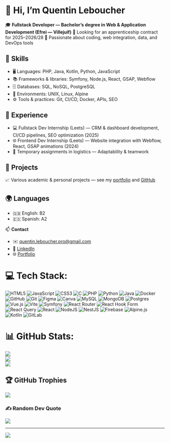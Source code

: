 # 👋 Hi, I’m Quentin Leboucher

🎓 **Fullstack Developer — Bachelor’s degree in Web & Application Development (Efrei — Villejuif)**
💼 Looking for an apprenticeship contract for 2025–2026/28
📍 Passionate about coding, web integration, data, and DevOps tools

## 🔧 Skills

* 🖥️ Languages: PHP, Java, Kotlin, Python, JavaScript
* 📚 Frameworks & libraries: Symfony, Node.js, React, GSAP, Webflow
* 🗄️ Databases: SQL, NoSQL, PostgreSQL
* 🐧 Environments: UNIX, Linux, Alpine
* ⚙️ Tools & practices: Git, CI/CD, Docker, APIs, SEO

## 🚀 Experience

* 💻 Fullstack Dev Internship (Leets) — CRM & dashboard development, CI/CD pipelines, SEO optimization (2025)
* 🌐 Frontend Dev Internship (Leets) — Website integration with Webflow, React, GSAP animations (2024)
* 🛒 Temporary assignments in logistics — Adaptability & teamwork

## 📂 Projects

📈 Various academic & personal projects — see my [portfolio](https://ssait0o.github.io/Portfolio/) and [GitHub](https://github.com/ssait0o)

## 🌍 Languages

* 🇬🇧 English: B2
* 🇪🇸 Spanish: A2

📫 **Contact**

* ✉️ [quentin.leboucher.pro@gmail.com](mailto:quentin.leboucher.pro@gmail.com)
* 🔗 [LinkedIn](https://www.linkedin.com/in/quentin-leboucher/)
* 🌐 [Portfolio](https://ssait0o.github.io/Portfolio/)


# 💻 Tech Stack:
![HTML5](https://img.shields.io/badge/html5-%23E34F26.svg?style=for-the-badge&logo=html5&logoColor=white) ![JavaScript](https://img.shields.io/badge/javascript-%23323330.svg?style=for-the-badge&logo=javascript&logoColor=%23F7DF1E) ![CSS3](https://img.shields.io/badge/css3-%231572B6.svg?style=for-the-badge&logo=css3&logoColor=white) ![C](https://img.shields.io/badge/c-%2300599C.svg?style=for-the-badge&logo=c&logoColor=white) ![PHP](https://img.shields.io/badge/php-%23777BB4.svg?style=for-the-badge&logo=php&logoColor=white) ![Python](https://img.shields.io/badge/python-3670A0?style=for-the-badge&logo=python&logoColor=ffdd54) ![Java](https://img.shields.io/badge/java-%23ED8B00.svg?style=for-the-badge&logo=openjdk&logoColor=white) ![Docker](https://img.shields.io/badge/docker-%230db7ed.svg?style=for-the-badge&logo=docker&logoColor=white) ![GitHub](https://img.shields.io/badge/github-%23121011.svg?style=for-the-badge&logo=github&logoColor=white) ![Git](https://img.shields.io/badge/git-%23F05033.svg?style=for-the-badge&logo=git&logoColor=white) ![Figma](https://img.shields.io/badge/figma-%23F24E1E.svg?style=for-the-badge&logo=figma&logoColor=white) ![Canva](https://img.shields.io/badge/Canva-%2300C4CC.svg?style=for-the-badge&logo=Canva&logoColor=white) ![MySQL](https://img.shields.io/badge/mysql-4479A1.svg?style=for-the-badge&logo=mysql&logoColor=white) ![MongoDB](https://img.shields.io/badge/MongoDB-%234ea94b.svg?style=for-the-badge&logo=mongodb&logoColor=white) ![Postgres](https://img.shields.io/badge/postgres-%23316192.svg?style=for-the-badge&logo=postgresql&logoColor=white) ![Vue.js](https://img.shields.io/badge/vue.js-%2335495e.svg?style=for-the-badge&logo=vuedotjs&logoColor=%234FC08D) ![Vite](https://img.shields.io/badge/vite-%23646CFF.svg?style=for-the-badge&logo=vite&logoColor=white) ![Symfony](https://img.shields.io/badge/symfony-%23000000.svg?style=for-the-badge&logo=symfony&logoColor=white) ![React Router](https://img.shields.io/badge/React_Router-CA4245?style=for-the-badge&logo=react-router&logoColor=white) ![React Hook Form](https://img.shields.io/badge/React%20Hook%20Form-%23EC5990.svg?style=for-the-badge&logo=reacthookform&logoColor=white) ![React Query](https://img.shields.io/badge/-React%20Query-FF4154?style=for-the-badge&logo=react%20query&logoColor=white) ![React](https://img.shields.io/badge/react-%2320232a.svg?style=for-the-badge&logo=react&logoColor=%2361DAFB) ![NodeJS](https://img.shields.io/badge/node.js-6DA55F?style=for-the-badge&logo=node.js&logoColor=white) ![NestJS](https://img.shields.io/badge/nestjs-%23E0234E.svg?style=for-the-badge&logo=nestjs&logoColor=white) ![Firebase](https://img.shields.io/badge/firebase-%23039BE5.svg?style=for-the-badge&logo=firebase) ![Alpine.js](https://img.shields.io/badge/alpinejs-white.svg?style=for-the-badge&logo=alpinedotjs&logoColor=%238BC0D0) ![Kotlin](https://img.shields.io/badge/kotlin-%237F52FF.svg?style=for-the-badge&logo=kotlin&logoColor=white) ![GitLab](https://img.shields.io/badge/gitlab-%23181717.svg?style=for-the-badge&logo=gitlab&logoColor=white)
# 📊 GitHub Stats:
![](https://github-readme-stats.vercel.app/api?username=sSait0o&theme=vue&hide_border=false&include_all_commits=false&count_private=false)<br/>
![](https://nirzak-streak-stats.vercel.app/?user=sSait0o&theme=vue&hide_border=false)<br/>
![](https://github-readme-stats.vercel.app/api/top-langs/?username=sSait0o&theme=vue&hide_border=false&include_all_commits=false&count_private=false&layout=compact)

## 🏆 GitHub Trophies
![](https://github-profile-trophy.vercel.app/?username=sSait0o&theme=vue&no-frame=false&no-bg=true&margin-w=4)

### ✍️ Random Dev Quote
![](https://quotes-github-readme.vercel.app/api?type=horizontal&theme=light)

---
[![](https://visitcount.itsvg.in/api?id=sSait0o&icon=0&color=3)](https://visitcount.itsvg.in)

<!-- Proudly created with GPRM ( https://gprm.itsvg.in ) -->
